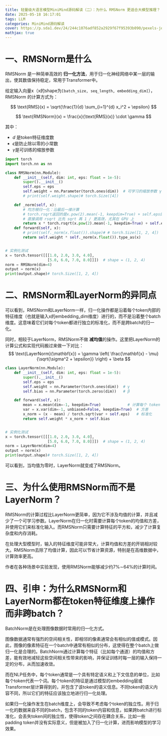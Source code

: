 ```yaml
---
title: 轻量级大语言模型MiniMind源码解读（二）：为什么 RMSNorm 更适合大模型推理？
date: 2025-05-18 16:17:01
tags: LLM
categories: MiniMind源码解读
cover: https://p.sda1.dev/24/244c1076adf852a2929f67f95393b090/pexels-jokassis-31177803.jpg
mathjax: true
---
```

# 一、RMSNorm是什么
RMSNorm 是一种简单高效的 **归一化方法**，用于归一化神经网络中某一层的输出，使其数值保持稳定，常用于Transformer中。

给定输入向量x（x的shape为`[batch_size, seq_length, embedding_dim]`），RMSNorm 的计算方式为：

$$
\text{RMS}(x) = \sqrt{\frac{1}{d} \sum_{i=1}^{d} x_i^2 + \epsilon}
$$

$$
\text{RMSNorm}(x) = \frac{x}{\text{RMS}(x)} \cdot \gamma
$$

其中：
- $d$ 是token特征维度数
- $\epsilon$是防止除以零的小常数
- $\gamma$是可训练的缩放参数

```python
import torch
import torch.nn as nn

class RMSNorm(nn.Module):
    def __init__(self, dim: int, eps: float = 1e-5):
        super().__init__()
        self.eps = eps
        self.weight = nn.Parameter(torch.ones(dim))  # 可学习的缩放参数 γ
        # print(self.weight.shape)# torch.Size([4])

    def _norm(self, x):
        # 均方根归一化：沿最后一维计算
        # torch.rsqrt返回的是x.pow(2).mean(-1, keepdim=True) + self.eps的平方根的倒数
        # 直接调用 rsqrt 比先 sqrt 再 1 / 更高效，尤其在 GPU 上
        return x * torch.rsqrt(x.pow(2).mean(-1, keepdim=True) + self.eps)
    def forward(self, x):
        # print(self._norm(x.float()).shape)# # torch.Size([1, 2, 4])
        return self.weight * self._norm(x.float()).type_as(x)


# 实例化测试
x = torch.tensor([[[1.0, 2.0, 3.0, 4.0],
                   [5.0, 6.0, 7.0, 8.0]]])  # shape = (1, 2, 4)
norm = RMSNorm(dim=4)
output = norm(x)
print(output.shape)# torch.Size([1, 2, 4])
```

# 二、RMSNorm和LayerNorm的异同点

可以看到，RMSNorm和LayerNorm一样，归一化操作都是沿着每个token内部的特征维度（也就是输入x的embedding_dim维度）进行的，而不是沿着整个batch维度。这意味着它们对每个token都进行独立的标准化，而不是跨batch的归一化。

同时，相较于LayerNorm，RMSNorm不做 **减均值**的操作。这里把LayerNorm的计算公式和实现代码搬过来做一下对比：
$$
\text{LayerNorm}(\mathbf{x}) = \gamma \left( \frac{\mathbf{x} - \mu}{\sqrt{\sigma^2 + \epsilon}} \right) + \beta
$$

```python
class LayerNorm(nn.Module):
    def __init__(self, dim: int, eps: float = 1e-5):
        super().__init__()
        self.eps = eps
        self.weight = nn.Parameter(torch.ones(dim))  # γ
        self.bias = nn.Parameter(torch.zeros(dim))   # β

    def forward(self, x):
        mean = x.mean(dim=-1, keepdim=True)            # 计算每个 token 的均值
        var = x.var(dim=-1, unbiased=False, keepdim=True)  # 方差
        x_norm = (x - mean) / torch.sqrt(var + self.eps)   # 标准化
        return self.weight * x_norm + self.bias


# 实例化测试
x = torch.tensor([[[1.0, 2.0, 3.0, 4.0],
                   [5.0, 6.0, 7.0, 8.0]]])  # shape = (1, 2, 4)
norm = LayerNorm(dim=4)
output = norm(x)
print(output.shape)# torch.Size([1, 2, 4])
```

可以看到，当均值为零时，LayerNorm就变成了RMSNorm。

# 三、为什么使用RMSNorm而不是LayerNorm？
RMSNorm的计算过程比LayerNorm更简单，因为它不涉及均值的计算，并且减少了一个可学习参数。LayerNorm在归一化时需要计算每个token的均值和方差，并使用它们来标准化输入。而RMSNorm只需要计算特征的平方和，减少了计算复杂度和内存消耗。

在处理大型模型时，输入的特征维度可能非常大，计算均值和方差的开销相对较大。RMSNorm去除了均值计算，因此可以节省计算资源，特别是在高维数据中，计算效率更高。

作者在各种场景中实验发现，使用RMSNorm能够减少约7%∼64%的计算时间。

# 四、引申：为什么RMSNorm和LayerNorm都在token特征维度上操作而非跨batch？
BatchNorm是在处理图像数据时常用的归一化方式。

图像数据通常有强烈的空间相关性，即相邻的像素通常会有相似的值或模式。因此，图像的像素特征在一个batch中通常有相似的分布，这使得在整个batch上做归一化是合理的。BatchNorm通过计算每个特征（比如每个通道）的均值和方差，能有效地减轻这些空间相关性带来的影响，并保证训练时每一层的输入保持一定的分布，从而加速收敛。

而在NLP任务中，每个token通常是一个具有特定语义和上下文信息的单位，比如每个token代表一个词。每个token的特征是通过模型的embedding层或Transformer层计算得到的，并包含了该token的语义信息。不同token的语义内容不同，所以它们的特征应该独立地进行归一化处理。

如果归一化操作发生在batch维度上，会导致不考虑每个token的独立性。用于归一化的数据来自不同的batch，包含不同的token内容和信息，如果跨batch进行标准化，会丢失token间的独立性，使得token之间存在耦合关系，比如一些padding token并没有实际意义，但是被加入了归一化计算，进而影响模型的学习效果。
